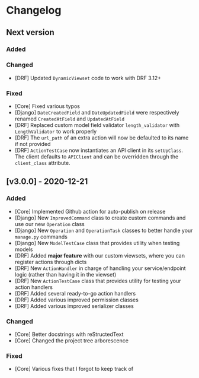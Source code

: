 # Changelog


## Next version
### Added
### Changed
- [DRF] Updated `DynamicViewset` code to work with DRF 3.12+
### Fixed
- [Core] Fixed various typos
- [Django] `DateCreatedField` and `DateUpdatedField` were respectively renamed `CreatedAtField` and `UpdatedAtField`
- [DRF] Replaced custom model field validator `length_validator` with `LengthValidator` to work properly
- [DRF] The `url_path` of an extra action will now be defaulted to its name if not provided
- [DRF] `ActionTestCase` now instantiates an API client in its `setUpClass`. The client defaults to `APIClient` and
can be overridden through the `client_class` attribute.


## [v3.0.0] - 2020-12-21
### Added
- [Core] Implemented Github action for auto-publish on release
- [Django] New `ImprovedCommand` class to create custom commands and use our new `Operation` class
- [Django] New `Operation` and `OperationTask` classes to better handle your `manage.py` commands
- [Django] New `ModelTestCase` class that provides utility when testing models
- [DRF] Added **major feature** with our custom viewsets, where you can register actions through dicts
- [DRF] New `ActionHandler` in charge of handling your service/endpoint logic (rather than having it in the viewset)
- [DRF] New `ActionTestCase` class that provides utility for testing your action handlers
- [DRF] Added several ready-to-go action handlers
- [DRF] Added various improved permission classes
- [DRF] Added various improved serializer classes
### Changed
- [Core] Better docstrings with reStructedText
- [Core] Changed the project tree arborescence
### Fixed
- [Core] Various fixes that I forgot to keep track of
